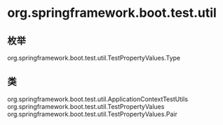 # org.springframework.boot.test.util

## 枚举

org.springframework.boot.test.util.TestPropertyValues.Type

## 类

org.springframework.boot.test.util.ApplicationContextTestUtils
org.springframework.boot.test.util.TestPropertyValues
org.springframework.boot.test.util.TestPropertyValues.Pair





